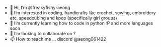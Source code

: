 - 👋 Hi, I’m @freakyfishy-aeong
- 👀 I’m interested in coding, handicrafts like crochet, sewing, embroidery etc, speedcubing and kpop (specifically girl groups)
- 🌱 I’m currently learning how to code in python :P and more languages soon
- 💞️ I’m looking to collaborate on ?
- 📫 How to reach me ... discord @aeong061422

<!---
freakyfishy-aeong/freakyfishy-aeong is a ✨ special ✨ repository because its `README.md` (this file) appears on your GitHub profile.
You can click the Preview link to take a look at your changes.
--->
